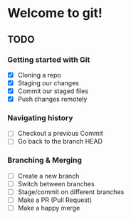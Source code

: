# Welcome to git!

## TODO

### Getting started with Git

- [x] Cloning a repo
- [x] Staging our changes
- [x] Commit our staged files
- [x] Push changes remotely

### Navigating history

- [ ] Checkout a previous Commit
- [ ] Go back to the branch HEAD

### Branching & Merging

- [ ] Create a new branch
- [ ] Switch between branches
- [ ] Stage/commit on different branches
- [ ] Make a PR (Pull Request)
- [ ] Make a happy merge
